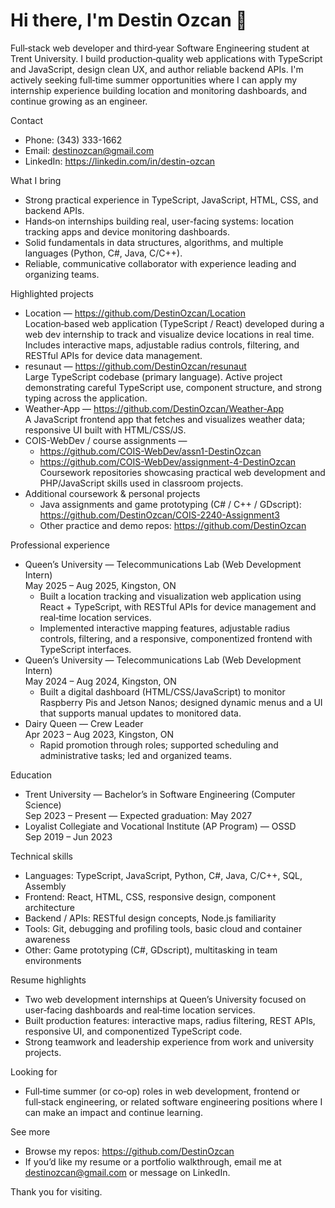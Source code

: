 # Hi there, I'm Destin Ozcan 👋

Full‑stack web developer and third‑year Software Engineering student at Trent University. I build production‑quality web applications with TypeScript and JavaScript, design clean UX, and author reliable backend APIs. I'm actively seeking full‑time summer opportunities where I can apply my internship experience building location and monitoring dashboards, and continue growing as an engineer.

Contact
- Phone: (343) 333-1662
- Email: destinozcan@gmail.com
- LinkedIn: https://linkedin.com/in/destin-ozcan

What I bring
- Strong practical experience in TypeScript, JavaScript, HTML, CSS, and backend APIs.
- Hands‑on internships building real, user-facing systems: location tracking apps and device monitoring dashboards.
- Solid fundamentals in data structures, algorithms, and multiple languages (Python, C#, Java, C/C++).
- Reliable, communicative collaborator with experience leading and organizing teams.

Highlighted projects
- Location — https://github.com/DestinOzcan/Location  
  Location‑based web application (TypeScript / React) developed during a web dev internship to track and visualize device locations in real time. Includes interactive maps, adjustable radius controls, filtering, and RESTful APIs for device data management.
- resunaut — https://github.com/DestinOzcan/resunaut  
  Large TypeScript codebase (primary language). Active project demonstrating careful TypeScript use, component structure, and strong typing across the application.
- Weather‑App — https://github.com/DestinOzcan/Weather-App  
  A JavaScript frontend app that fetches and visualizes weather data; responsive UI built with HTML/CSS/JS.
- COIS-WebDev / course assignments —  
  - https://github.com/COIS-WebDev/assn1-DestinOzcan  
  - https://github.com/COIS-WebDev/assignment-4-DestinOzcan  
  Coursework repositories showcasing practical web development and PHP/JavaScript skills used in classroom projects.
- Additional coursework & personal projects  
  - Java assignments and game prototyping (C# / C++ / GDscript): https://github.com/DestinOzcan/COIS-2240-Assignment3  
  - Other practice and demo repos: https://github.com/DestinOzcan

Professional experience
- Queen’s University — Telecommunications Lab (Web Development Intern)  
  May 2025 – Aug 2025, Kingston, ON  
  - Built a location tracking and visualization web application using React + TypeScript, with RESTful APIs for device management and real‑time location services.  
  - Implemented interactive mapping features, adjustable radius controls, filtering, and a responsive, componentized frontend with TypeScript interfaces.
- Queen’s University — Telecommunications Lab (Web Development Intern)  
  May 2024 – Aug 2024, Kingston, ON  
  - Built a digital dashboard (HTML/CSS/JavaScript) to monitor Raspberry Pis and Jetson Nanos; designed dynamic menus and a UI that supports manual updates to monitored data.
- Dairy Queen — Crew Leader  
  Apr 2023 – Aug 2023, Kingston, ON  
  - Rapid promotion through roles; supported scheduling and administrative tasks; led and organized teams.

Education
- Trent University — Bachelor’s in Software Engineering (Computer Science)  
  Sep 2023 – Present — Expected graduation: May 2027
- Loyalist Collegiate and Vocational Institute (AP Program) — OSSD  
  Sep 2019 – Jun 2023

Technical skills
- Languages: TypeScript, JavaScript, Python, C#, Java, C/C++, SQL, Assembly
- Frontend: React, HTML, CSS, responsive design, component architecture
- Backend / APIs: RESTful design concepts, Node.js familiarity
- Tools: Git, debugging and profiling tools, basic cloud and container awareness
- Other: Game prototyping (C#, GDscript), multitasking in team environments

Resume highlights
- Two web development internships at Queen’s University focused on user‑facing dashboards and real‑time location services.
- Built production features: interactive maps, radius filtering, REST APIs, responsive UI, and componentized TypeScript code.
- Strong teamwork and leadership experience from work and university projects.

Looking for
- Full‑time summer (or co‑op) roles in web development, frontend or full‑stack engineering, or related software engineering positions where I can make an impact and continue learning.

See more
- Browse my repos: https://github.com/DestinOzcan  
- If you’d like my resume or a portfolio walkthrough, email me at destinozcan@gmail.com or message on LinkedIn.

Thank you for visiting.
